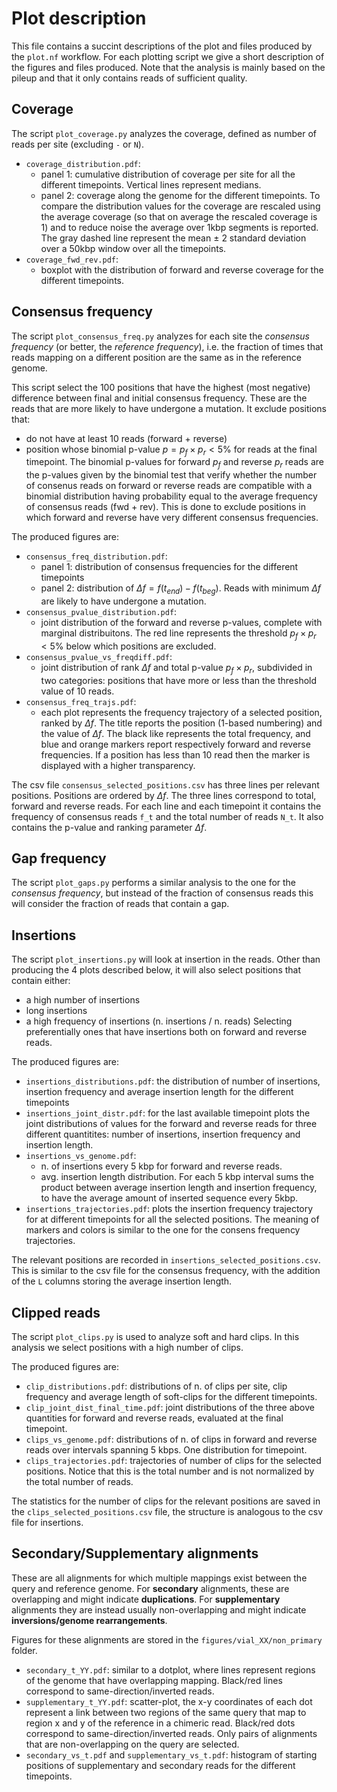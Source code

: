 # Plot description

This file contains a succint descriptions of the plot and files produced by the `plot.nf` workflow. For each plotting script we give a short description of the figures and files produced. Note that the analysis is mainly based on the pileup and that it only contains reads of sufficient quality.

## Coverage

The script `plot_coverage.py` analyzes the coverage, defined as number of reads per site (excluding `-` or `N`).

- `coverage_distribution.pdf`:
    - panel 1: cumulative distribution of coverage per site for all the different timepoints. Vertical lines represent medians.
    - panel 2: coverage along the genome for the different timepoints. To compare the distribution values for the coverage are rescaled using the average coverage (so that on average the rescaled coverage is 1) and to reduce noise the average over 1kbp segments is reported. The gray dashed line represent the mean $\pm$ 2 standard deviation over a 50kbp window over all the timepoints. 
- `coverage_fwd_rev.pdf`:
    - boxplot with the distribution of forward and reverse coverage for the different timepoints.


## Consensus frequency

The script `plot_consensus_freq.py` analyzes for each site the *consensus frequency* (or better, the *reference frequency*), i.e. the fraction of times that reads mapping on a different position are the same as in the reference genome.

This script select the 100 positions that have the highest (most negative) difference between final and initial consensus frequency. These are the reads that are more likely to have undergone a mutation. It exclude positions that:
- do not have at least 10 reads (forward + reverse)
- position whose binomial p-value $p = p_f \times p_r < 5\%$ for reads at the final timepoint. The binomial p-values for forward $p_f$ and reverse $p_r$ reads are the p-values given by the binomial test that verify whether the number of consenus reads on forward or reverse reads are compatible with a binomial distribution having probability equal to the average frequency of consensus reads (fwd + rev). This is done to exclude positions in which forward and reverse have very different consensus frequencies.

The produced figures are:

- `consensus_freq_distribution.pdf`:
    - panel 1: distribution of consensus frequencies for the different timepoints
    - panel 2: distribution of $\Delta f = f(t_{end}) - f(t_{beg})$. Reads with minimum $\Delta f$ are likely to have undergone a mutation.
- `consensus_pvalue_distribution.pdf`:
    - joint distribution of the forward and reverse p-values, complete with marginal distribuitons. The red line represents the threshold $p_f \times p_r < 5\%$ below which positions are excluded.
- `consensus_pvalue_vs_freqdiff.pdf`: 
    - joint distribution of rank $\Delta f$ and total p-value $p_f \times p_r$, subdivided in two categories: positions that have more or less than the threshold value of 10 reads.
- `consensus_freq_trajs.pdf`:
    - each plot represents the frequency trajectory of a selected position, ranked by $\Delta f$. The title reports the position (1-based numbering) and the value of $\Delta f$. The black like represents the total frequency, and blue and orange markers report respectively forward and reverse frequencies. If a position has less than 10 read then the marker is displayed with a higher transparency.

The csv file `consensus_selected_positions.csv` has three lines per relevant positions. Positions are ordered by $\Delta f$. The three lines correspond to total, forward and reverse reads. For each line and each timepoint it contains the frequency of consensus reads `f_t` and the total number of reads `N_t`. It also contains the p-value and ranking parameter $\Delta f$.

## Gap frequency

The script `plot_gaps.py` performs a similar analysis to the one for the *consensus frequency*, but instead of the fraction of consensus reads this will consider the fraction of reads that contain a gap.

## Insertions

The script `plot_insertions.py` will look at insertion in the reads. Other than producing the 4 plots described below, it will also select positions that contain either:
- a high number of insertions
- long insertions
- a high frequency of insertions (n. insertions / n. reads)
Selecting preferentially ones that have insertions both on forward and reverse reads.

The produced figures are:
- `insertions_distributions.pdf`: the distribution of number of insertions, insertion frequency and average insertion length for the different timepoints
- `insertions_joint_distr.pdf`: for the last available timepoint plots the joint distributions of values for the forward and reverse reads for three different quantitites: number of insertions, insertion frequency and insertion length.
- `insertions_vs_genome.pdf`:
    - n. of insertions every 5 kbp for forward and reverse reads.
    - avg. insertion length distribution. For each 5 kbp interval sums the product between average insertion length and insertion frequency, to have the average amount of inserted sequence every 5kbp.
- `insertions_trajectories.pdf`: plots the insertion frequency trajectory for at different timepoints for all the selected positions. The meaning of markers and colors is similar to the one for the consens frequency trajectories.

The relevant positions are recorded in `insertions_selected_positions.csv`. This is similar to the csv file for the consensus frequency, with the addition of the `L` columns storing the average insertion length.


## Clipped reads

The script `plot_clips.py` is used to analyze soft and hard clips. In this analysis we select positions with a high number of clips.

The produced figures are:
- `clip_distributions.pdf`: distributions of n. of clips per site, clip frequency and average length of soft-clips for the different timepoints.
- `clip_joint_dist_final_time.pdf`: joint distributions of the three above quantities for forward and reverse reads, evaluated at the final timepoint.
- `clips_vs_genome.pdf`: distributions of n. of clips in forward and reverse reads over intervals spanning 5 kbps. One distribution for timepoint.
- `clips_trajectories.pdf`: trajectories of number of clips for the selected positions. Notice that this is the total number and is not normalized by the total number of reads.

The statistics for the number of clips for the relevant positions are saved in the `clips_selected_positions.csv` file, the structure is analogous to the csv file for insertions.

## Secondary/Supplementary alignments

These are all alignments for which multiple mappings exist between the query and reference genome.
For **secondary** alignments, these are overlapping and might indicate **duplications**. For **supplementary** alignments they are instead usually non-overlapping and might indicate **inversions/genome rearrangements**.

Figures for these alignments are stored in the `figures/vial_XX/non_primary` folder.
- `secondary_t_YY.pdf`: similar to a dotplot, where lines represent regions of the genome that have overlapping mapping. Black/red lines correspond to same-direction/inverted reads.
- `supplementary_t_YY.pdf`: scatter-plot, the x-y coordinates of each dot represent a link between two regions of the same query that map to region x and y of the reference in a chimeric read. Black/red dots correspond to same-direction/inverted reads. Only pairs of alignments that are non-overlapping on the query are selected.
- `secondary_vs_t.pdf` and `supplementary_vs_t.pdf`: histogram of starting positions of supplementary and secondary reads for the different timepoints.